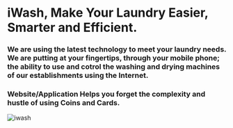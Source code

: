 # iWash, Make Your Laundry Easier, Smarter and Efficient.

### We are using the latest technology to meet your laundry needs. We are putting at your fingertips, through your mobile phone; the ability to use and cotrol the washing and drying machines of our establishments using the Internet.

### Website/Application Helps you forget the complexity and hustle of using Coins and Cards.

![iwash](https://user-images.githubusercontent.com/54423322/69069981-6dae5300-09f5-11ea-81bf-ad23b9fee681.png)



